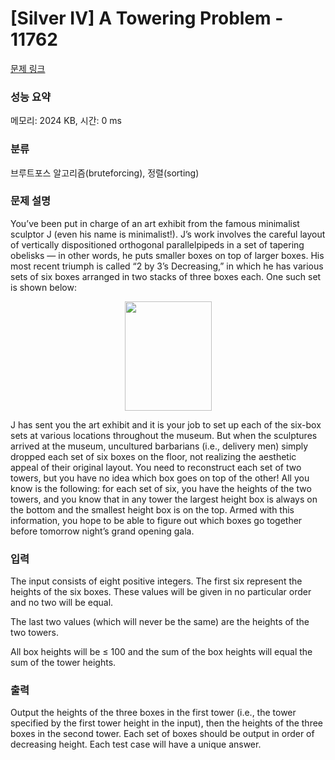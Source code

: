 # [Silver IV] A Towering Problem - 11762 

[문제 링크](https://www.acmicpc.net/problem/11762) 

### 성능 요약

메모리: 2024 KB, 시간: 0 ms

### 분류

브루트포스 알고리즘(bruteforcing), 정렬(sorting)

### 문제 설명

<p>You’ve been put in charge of an art exhibit from the famous minimalist sculptor J (even his name is minimalist!). J’s work involves the careful layout of vertically dispositioned orthogonal parallelpipeds in a set of tapering obelisks — in other words, he puts smaller boxes on top of larger boxes. His most recent triumph is called “2 by 3’s Decreasing,” in which he has various sets of six boxes arranged in two stacks of three boxes each. One such set is shown below:</p>

<p style="text-align: center;"><img alt="" src="https://onlinejudgeimages.s3-ap-northeast-1.amazonaws.com/problem/11762/1.png" style="height:175px; width:139px"></p>

<p>J has sent you the art exhibit and it is your job to set up each of the six-box sets at various locations throughout the museum. But when the sculptures arrived at the museum, uncultured barbarians (i.e., delivery men) simply dropped each set of six boxes on the floor, not realizing the aesthetic appeal of their original layout. You need to reconstruct each set of two towers, but you have no idea which box goes on top of the other! All you know is the following: for each set of six, you have the heights of the two towers, and you know that in any tower the largest height box is always on the bottom and the smallest height box is on the top. Armed with this information, you hope to be able to figure out which boxes go together before tomorrow night’s grand opening gala.</p>

### 입력 

 <p>The input consists of eight positive integers. The first six represent the heights of the six boxes. These values will be given in no particular order and no two will be equal.</p>

<p>The last two values (which will never be the same) are the heights of the two towers.</p>

<p>All box heights will be ≤ 100 and the sum of the box heights will equal the sum of the tower heights.</p>

### 출력 

 <p>Output the heights of the three boxes in the first tower (i.e., the tower specified by the first tower height in the input), then the heights of the three boxes in the second tower. Each set of boxes should be output in order of decreasing height. Each test case will have a unique answer.</p>

